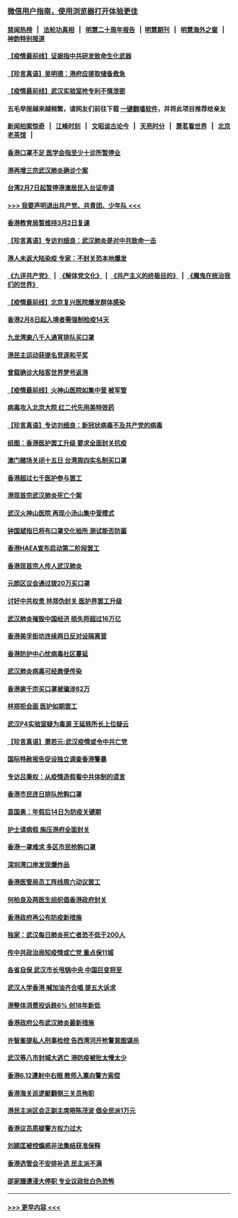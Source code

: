 ### [微信用户指南，使用浏览器打开体验更佳](https://github.com/gfw-breaker/banned-news1/blob/master/indexes/wechat-guide.md?t=0)
#### [禁闻热榜](热点新闻.md?t=0)  &nbsp;&nbsp;|&nbsp;&nbsp; [法轮功真相](https://github.com/gfw-breaker/truth/blob/master/README.md?t=0) &nbsp;&nbsp;|&nbsp;&nbsp; [明慧二十周年报告](https://github.com/gfw-breaker/mh-reports/blob/master/README.md?t=0) &nbsp;&nbsp;|&nbsp;&nbsp;[明慧期刊](https://github.com/gfw-breaker/mh-qikan) &nbsp;&nbsp;|&nbsp;&nbsp; [明慧海外之窗](https://github.com/gfw-breaker/mh-news/blob/master/README.md?t=0) &nbsp;&nbsp;|&nbsp;&nbsp; [神韵特别报道](https://github.com/gfw-breaker/mh-news/blob/master/shenyun.md?t=0)
#### [【疫情最前线】证据指中共研发致命生化武器](../pages/nsc415/n11853087.md?t=02082202) 
#### [【珍言真语】吴明德：港府应提取储备救急](../pages/nsc415/n11852734.md?t=02082202) 
#### [【疫情最前线】武汉实验室抢专利不慎泄密](../pages/nsc415/n11850310.md?t=02082202) 
#### 五毛举报越来越频繁，请网友们前往下载 [一键翻墙软件](https://github.com/gfw-breaker/ssr-accounts)，并将此项目推荐给亲友
#### [新闻拍案惊奇](https://github.com/gfw-breaker/banned-news1/blob/master/pages/link4.md) &nbsp;&nbsp;|&nbsp;&nbsp; [江峰时刻](https://github.com/gfw-breaker/banned-news1/blob/master/pages/link4.md) &nbsp;&nbsp;|&nbsp;&nbsp; [文昭谈古论今](https://github.com/gfw-breaker/banned-news1/blob/master/pages/link4.md) &nbsp;&nbsp;|&nbsp;&nbsp; [天亮时分](https://github.com/gfw-breaker/banned-news1/blob/master/pages/link4.md) &nbsp;&nbsp;|&nbsp;&nbsp; [萧茗看世界](https://github.com/gfw-breaker/banned-news1/blob/master/pages/link4.md) &nbsp;&nbsp;|&nbsp;&nbsp; [北京老茶馆](https://github.com/gfw-breaker/banned-news1/blob/master/pages/link4.md) &nbsp;&nbsp;|&nbsp;&nbsp; 
#### [香港口罩不足 医学会指至少十诊所暂停业](../pages/nsc415/n11850301.md?t=02082202) 
#### [港再增三宗武汉肺炎确诊个案](../pages/nsc415/n11850328.md?t=02082202) 
#### [台湾2月7日起暂停港澳居民入台证申请](../pages/nsc415/n11850304.md?t=02082202) 
#### [>>> 我要声明退出共产党、共青团、少年队 <<<](https://github.com/begood0513/goodnews/blob/master/quit/letter.md) 
#### [香港教育局暂维持3月2日复课](../pages/nsc415/n11850260.md?t=02082202) 
#### [【珍言真语】专访刘细良：武汉肺炎是对中共致命一击](../pages/nsc415/n11849934.md?t=02082202) 
#### [港人未返大陆染疫 专家：不封关恐本地爆发](../pages/nsc415/n11848021.md?t=02082202) 
#### [《九评共产党》](https://github.com/begood0513/9ping.md/blob/master/README.md) &nbsp;|&nbsp; [《解体党文化》](../../../../jtdwh.md/blob/master/README.md)  &nbsp;|&nbsp; [《共产主义的终极目的》](../../../../gczydzjmd.md/blob/master/README.md) &nbsp;|&nbsp; [《魔鬼在统治我们的世界》](../../../../mgztzwmdsj.md/blob/master/README.md) 
#### [【疫情最前线】北京复兴医院爆发群体感染](../pages/nsc415/n11847626.md?t=02082202) 
#### [香港2月8日起入境者需强制检疫14天](../pages/nsc415/n11847658.md?t=02082202) 
#### [九龙湾逾八千人通宵排队买口罩](../pages/nsc415/n11847647.md?t=02082202) 
#### [港民主运动获提名竞逐和平奖](../pages/nsc415/n11847633.md?t=02082202) 
#### [曾载确诊大陆客世界梦号返港](../pages/nsc415/n11847608.md?t=02082202) 
#### [【疫情最前线】火神山医院如集中营 被军管](../pages/nsc415/n11847524.md?t=02082202) 
#### [病毒攻入北京大院 红二代先用美特效药](../pages/nsc415/n11847427.md?t=02082202) 
#### [【珍言真语】专访刘细良：新冠状病毒不及共产党的病毒](../pages/nsc415/n11847164.md?t=02082202) 
#### [组图：香港医护罢工升级 要求全面封关抗疫](../pages/nsc415/n11844107.md?t=02082202) 
#### [澳门赌场关闭十五日 台湾周四实名制买口罩](../pages/nsc415/n11845083.md?t=02082202) 
#### [香港超过七千医护参与罢工](../pages/nsc415/n11845051.md?t=02082202) 
#### [港现首宗武汉肺炎死亡个案](../pages/nsc415/n11844998.md?t=02082202) 
#### [武汉火神山医院 再现小汤山集中营模式](../pages/nsc415/n11844763.md?t=02082202) 
#### [钟国斌指已将布口罩交化验所 测试能否防菌](../pages/nsc415/n11842783.md?t=02082202) 
#### [香港HAEA宣布启动第二阶段罢工](../pages/nsc415/n11842723.md?t=02082202) 
#### [香港现首宗人传人武汉肺炎](../pages/nsc415/n11842766.md?t=02082202) 
#### [元朗区议会通过拨20万买口罩](../pages/nsc415/n11842754.md?t=02082202) 
#### [讨好中共权贵 林郑伪封关 医护界罢工升级](../pages/nsc415/n11842359.md?t=02082202) 
#### [武汉肺炎摧毁中国经济 损失将超过16万亿](../pages/nsc415/n11839723.md?t=02082202) 
#### [香港美孚街坊连续两日反对设隔离营](../pages/nsc415/n11839962.md?t=02082202) 
#### [香港防护中心忧病毒社区蔓延](../pages/nsc415/n11839933.md?t=02082202) 
#### [武汉肺炎病毒可经粪便传染](../pages/nsc415/n11839939.md?t=02082202) 
#### [香港逾千宗买口罩被骗涉82万](../pages/nsc415/n11839914.md?t=02082202) 
#### [林郑拒会面 医护如期罢工](../pages/nsc415/n11839892.md?t=02082202) 
#### [武汉P4实验室疑为毒源 王延轶所长上位疑云](../pages/nsc415/n11835543.md?t=02082202) 
#### [【珍言真语】萧若元:武汉疫情或令中共亡党](../pages/nsc415/n11829394.md?t=02082202) 
#### [国际特赦报告促设独立调查香港警暴](../pages/nsc415/n11833845.md?t=02082202) 
#### [专访吕秉权：从疫情造假看中共体制的谎言](../pages/nsc415/n11833813.md?t=02082202) 
#### [香港市民连日排队抢购口罩](../pages/nsc415/n11833794.md?t=02082202) 
#### [袁国勇：年假后14日为防疫关键期](../pages/nsc415/n11831088.md?t=02082202) 
#### [护士请病假 施压港府全面封关](../pages/nsc415/n11831030.md?t=02082202) 
#### [香港一罩难求 多区市民抢购口罩](../pages/nsc415/n11831002.md?t=02082202) 
#### [深圳湾口岸发现爆炸品](../pages/nsc415/n11828802.md?t=02082202) 
#### [香港医管局员工阵线周六动议罢工](../pages/nsc415/n11828762.md?t=02082202) 
#### [何柏良及两医生组织倡香港政府封关](../pages/nsc415/n11828749.md?t=02082202) 
#### [香港政府再公布防疫新措施](../pages/nsc415/n11828716.md?t=02082202) 
#### [独家：武汉每日肺炎死亡者恐不低于200人](../pages/nsc415/n11828240.md?t=02082202) 
#### [传中共政治局知疫情或亡党 重点保11城](../pages/nsc415/n11828145.md?t=02082202) 
#### [各省自保 武汉市长甩锅中央 中国巨变将至](../pages/nsc415/n11828021.md?t=02082202) 
#### [武汉人学香港 喊加油齐合唱 提五大诉求](../pages/nsc415/n11827046.md?t=02082202) 
#### [港整体消费投诉跌6% 创18年新低](../pages/nsc415/n11817280.md?t=02082202) 
#### [香港政府公布武汉肺炎最新措施](../pages/nsc415/n11817152.md?t=02082202) 
#### [许智峯提私人刑事检控 告西湾河开枪警意图谋杀](../pages/nsc415/n11817132.md?t=02082202) 
#### [武汉等八市封城大逃亡 港防疫被批太慢太少](../pages/nsc415/n11817058.md?t=02082202) 
#### [香港6.12遭射中右眼 教师入禀向警方索偿](../pages/nsc415/n11814678.md?t=02082202) 
#### [香港海关巡逻艇翻侧三关员殉职](../pages/nsc415/n11814604.md?t=02082202) 
#### [港民主派区会正副主席晤陈茂波 倡全民派1万元](../pages/nsc415/n11814582.md?t=02082202) 
#### [香港议员质疑警方权力过大](../pages/nsc415/n11814560.md?t=02082202) 
#### [刘颕匡被控煽惑非法集结获准保释](../pages/nsc415/n11811727.md?t=02082202) 
#### [香港选管会不安排补选 民主派不满](../pages/nsc415/n11811691.md?t=02082202) 
#### [邵家臻遭浸大停职 专业议政批白色恐怖](../pages/nsc415/n11811670.md?t=02082202) 

----
#### [ >>> 更早内容 <<< ](../indexes/nsc415-earlier.md)
